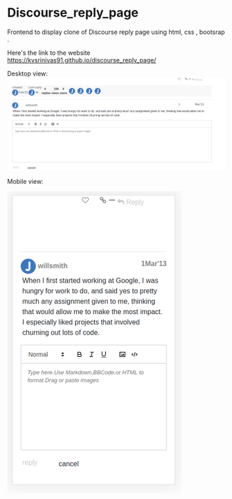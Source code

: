 # Discourse_reply_page

Frontend to display clone of Discourse reply  page using html, css , bootsrap .


Here's the link to the website https://kvsrinivas91.github.io/discourse_reply_page/

Desktop view:
![Screenshot](https://github.com/kvsrinivas91/Discourse_reply_page/blob/master/static/capture1.png)

Mobile view:

![Screenshot](https://github.com/kvsrinivas91/Discourse_reply_page/blob/master/static/capture2.png)